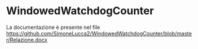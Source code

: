 # WindowedWatchdogCounter

La documentazione è presente nel file https://github.com/SimoneLucca2/WindowedWatchdogCounter/blob/master/Relazione.docx
